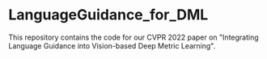 # LanguageGuidance_for_DML
This repository contains the code for our CVPR 2022 paper on "Integrating Language Guidance into Vision-based Deep Metric Learning".
